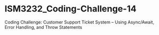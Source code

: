 # ISM3232_Coding-Challenge-14
Coding Challenge: Customer Support Ticket System – Using Async/Await, Error Handling, and Throw Statements

